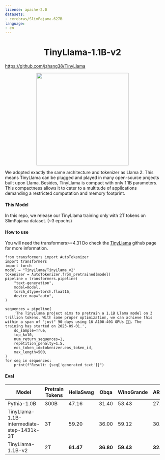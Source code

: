 ```yaml
---
license: apache-2.0
datasets:
- cerebras/SlimPajama-627B
language:
- en
---
```

<div align="center">

# TinyLlama-1.1B-v2
</div>

https://github.com/jzhang38/TinyLlama


<div align="center">
  <img src="https://huggingface.co/PY007/TinyLlama-1.1B-intermediate-step-240k-503b/resolve/main/TinyLlama_logo.png" width="300"/>
</div>

We adopted exactly the same architecture and tokenizer as Llama 2. This means TinyLlama can be plugged and played in many open-source projects built upon Llama. Besides, TinyLlama is compact with only 1.1B parameters. This compactness allows it to cater to a multitude of applications demanding a restricted computation and memory footprint.

#### This Model
In this repo, we release our TinyLlama training only with 2T tokens on SlimPajama dataset. (~3 epochs)

#### How to use
You will need the transformers>=4.31
Do check the [TinyLlama](https://github.com/jzhang38/TinyLlama) github page for more information.
```
from transformers import AutoTokenizer
import transformers 
import torch
model = "TinyLlama/TinyLlama_v2"
tokenizer = AutoTokenizer.from_pretrained(model)
pipeline = transformers.pipeline(
    "text-generation",
    model=model,
    torch_dtype=torch.float16,
    device_map="auto",
)

sequences = pipeline(
    'The TinyLlama project aims to pretrain a 1.1B Llama model on 3 trillion tokens. With some proper optimization, we can achieve this within a span of "just" 90 days using 16 A100-40G GPUs 🚀🚀. The training has started on 2023-09-01.',
    do_sample=True,
    top_k=10,
    num_return_sequences=1,
    repetition_penalty=1.5,
    eos_token_id=tokenizer.eos_token_id,
    max_length=500,
)
for seq in sequences:
    print(f"Result: {seq['generated_text']}")
```

#### Eval
| Model                                     | Pretrain Tokens | HellaSwag | Obqa | WinoGrande | ARC_c | ARC_e | boolq | piqa | avg |
|-------------------------------------------|-----------------|-----------|------|------------|-------|-------|-------|------|-----|
| Pythia-1.0B                               |        300B     | 47.16     | 31.40| 53.43      | 27.05 | 48.99 | 60.83 | 69.21 | 48.30 |
| TinyLlama-1.1B-intermediate-step-1431k-3T  |     3T     | 59.20     | 36.00 | 59.12      | 30.12 | 55.25 | 57.83 | 73.29 | 52.99|
| TinyLlama-1.1B-v2  |     2T     | **61.47**     | **36.80** | **59.43**      | **32.68** | **55.47** | 55.99 | **73.56** | **53.63**|
